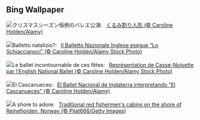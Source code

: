 ## Bing Wallpaper
![](https://www.bing.com/th?id=OHR.NutcrackerBallet_JA-JP8484350110_UHD.jpg&w=1000)クリスマスシーズン恒例のバレエ公演:&nbsp;&ensp;[くるみ割り人形 (© Caroline Holden/Alamy)](https://www.bing.com/th?id=OHR.NutcrackerBallet_JA-JP8484350110_UHD.jpg)
<br><br/>
![](https://www.bing.com/th?id=OHR.NutcrackerBallet_IT-IT7796108656_UHD.jpg&w=1000)Balletto natalizio?:&nbsp;&ensp;[Il Balletto Nazionale Inglese esegue “Lo Schiaccianoci” (© Caroline Holden/Alamy Stock Photo)](https://www.bing.com/th?id=OHR.NutcrackerBallet_IT-IT7796108656_UHD.jpg)
<br><br/>
![](https://www.bing.com/th?id=OHR.NutcrackerBallet_FR-FR0747265079_UHD.jpg&w=1000)Le ballet incontournable de ces fêtes:&nbsp;&ensp;[Représentation de Casse-Noisette par l’English National Ballet (© Caroline Holden/Alamy Stock Photo)](https://www.bing.com/th?id=OHR.NutcrackerBallet_FR-FR0747265079_UHD.jpg)
<br><br/>
![](https://www.bing.com/th?id=OHR.NutcrackerBallet_ES-ES9535020384_UHD.jpg&w=1000)El Cascanueces:&nbsp;&ensp;[El Ballet Nacional de Inglaterra interpretando “El Cascanueces”  (©  Caroline Holden/Alamy)](https://www.bing.com/th?id=OHR.NutcrackerBallet_ES-ES9535020384_UHD.jpg)
<br><br/>
![](https://www.bing.com/th?id=OHR.ReinefjordenNorway_EN-GB7665717824_UHD.jpg&w=1000)A shore to adore:&nbsp;&ensp;[Traditional red fishermen's cabins on the shore of Reinefjorden, Norway (© Pilat666/Getty Images)](https://www.bing.com/th?id=OHR.ReinefjordenNorway_EN-GB7665717824_UHD.jpg)
<br><br/>
